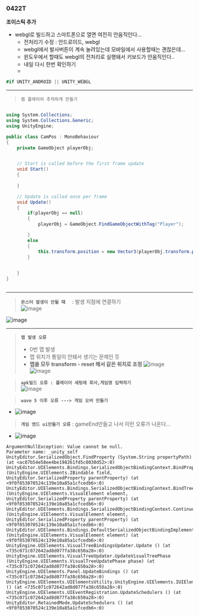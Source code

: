 ### 0422T


**조이스틱 추가**  
- webgl로 빌드하고 스마트폰으로 열면 여전히 안움직인다...
  - 전처리기 수정 : 안드로이드, webgl
  - webgl에서 발사버튼이 계속 눌려있는데 모바일에서 사용할때는 괜찮은데...
  - 윈도우에서 할때도 webgl의 전처리로 실행돼서 키보드가 안움직인다..
  - 내일 다시 한번 확인하기
  - 
 ```csharp
#if UNITY_ANDROID || UNITY_WEBGL
```


  
- ---


> `캠 플레이어 추적하게 만들기`

```csharp

using System.Collections;
using System.Collections.Generic;
using UnityEngine;

public class CamPos : MonoBehaviour
{
    private GameObject playerObj;


    // Start is called before the first frame update
    void Start()
    {
        
    }

    // Update is called once per frame
    void Update()
    {
        if(playerObj == null)
        {
            playerObj = GameObject.FindGameObjectWithTag("Player");

        }
        else
        {
            this.transform.position = new Vector3(playerObj.transform.position.x, playerObj.transform.position.y,-10f);
        }

        
    }
}



```

---  

> **`몬스터 발생이 안될 때  `**  : 발생 지점에 연결하기  
![image](https://github.com/s8st/20240320FinalProject/assets/153998744/957fcc92-64ea-4dd7-84b3-7860e8e29614)

![image](https://github.com/s8st/20240320FinalProject/assets/153998744/e40fd5af-cfd0-4cde-8bcf-193a49a65d6a)

---  

>**`맵 발생 오류`**  
>  - 0번 맵 발생
>  - 맵 위치가 통일이 안돼서 생기는 문제인 듯
>  - **맵을 모두 transform - reset 해서 같은 위치로 조정**
![image](https://github.com/s8st/20240320FinalProject/assets/153998744/aad5c665-3eaf-402e-906d-5691d6d13127)  
![image](https://github.com/s8st/20240320FinalProject/assets/153998744/f03fe97c-2d63-42ab-b0ee-c56501b99e1d)

> **`apk빌드 오류 : 플레이어 세팅에 회사,게임명 입력하기`**    
![image](https://github.com/s8st/20240320FinalProject/assets/153998744/a40d3bc4-8d4b-45bd-b7a8-d8f21972c069)

> **`wave 5 이후 오류 ---> 게임 오버 만들기`**  
- ![image](https://github.com/s8st/20240320FinalProject/assets/153998744/aafec4ee-fa5c-410c-9f2e-33bab0ae81d2)
>**`게임 엔드 ui만들기 오류`**  : gameEnd만들고 나서 이런 오류가 나온다...   
- ![image](https://github.com/s8st/20240320FinalProject/assets/153998744/10ac4b53-0ad5-4f19-92b1-c1c9329b01ec)
  
```cSharp
ArgumentNullException: Value cannot be null.
Parameter name: _unity_self
UnityEditor.SerializedObject.FindProperty (System.String propertyPath) (at <ac87b54e58ee4be198261fd5c8030d52>:0)
UnityEditor.UIElements.Bindings.SerializedObjectBindingContext.BindPropertyRelative (UnityEngine.UIElements.IBindable field, UnityEditor.SerializedProperty parentProperty) (at <9f0f853070524c139e10a85a1cfcedb6>:0)
UnityEditor.UIElements.Bindings.SerializedObjectBindingContext.BindTree (UnityEngine.UIElements.VisualElement element, UnityEditor.SerializedProperty parentProperty) (at <9f0f853070524c139e10a85a1cfcedb6>:0)
UnityEditor.UIElements.Bindings.SerializedObjectBindingContext.ContinueBinding (UnityEngine.UIElements.VisualElement element, UnityEditor.SerializedProperty parentProperty) (at <9f0f853070524c139e10a85a1cfcedb6>:0)
UnityEditor.UIElements.Bindings.DefaultSerializedObjectBindingImplementation+BindingRequest.Bind (UnityEngine.UIElements.VisualElement element) (at <9f0f853070524c139e10a85a1cfcedb6>:0)
UnityEngine.UIElements.VisualTreeBindingsUpdater.Update () (at <735c071c072642ad8d077fa38c650a28>:0)
UnityEngine.UIElements.VisualTreeUpdater.UpdateVisualTreePhase (UnityEngine.UIElements.VisualTreeUpdatePhase phase) (at <735c071c072642ad8d077fa38c650a28>:0)
UnityEngine.UIElements.Panel.UpdateBindings () (at <735c071c072642ad8d077fa38c650a28>:0)
UnityEngine.UIElements.UIElementsUtility.UnityEngine.UIElements.IUIElementsUtility.UpdateSchedulers () (at <735c071c072642ad8d077fa38c650a28>:0)
UnityEngine.UIElements.UIEventRegistration.UpdateSchedulers () (at <735c071c072642ad8d077fa38c650a28>:0)
UnityEditor.RetainedMode.UpdateSchedulers () (at <9f0f853070524c139e10a85a1cfcedb6>:0)

```


